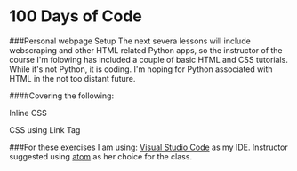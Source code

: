 # 100 Days of Code

###Personal webpage Setup
The next severa lessons will include webscraping and other 
HTML related Python apps, so the instructor of the course I'm
folowing has included a couple of basic HTML and CSS tutorials.
While it's not Python, it is coding. I'm hoping for Python 
associated with HTML in the not too distant future.

####Covering the following:

Inline CSS

CSS using Link Tag


###For these exercises I am using:
 [Visual Studio Code](https://code.visualstudio.com/) as my IDE. 
 Instructor suggested using [atom](atom.io) as her choice for the class.
 